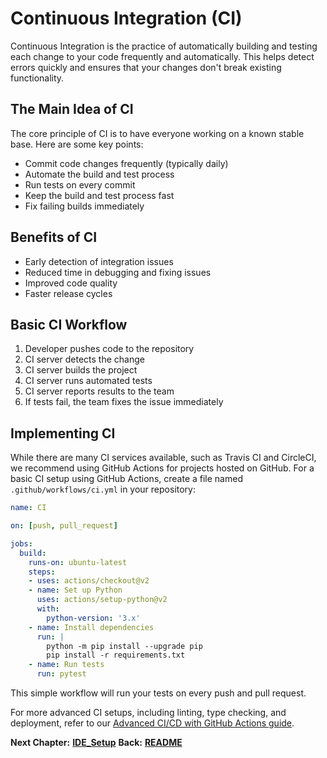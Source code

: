 # Continuous Integration (CI)

Continuous Integration is the practice of automatically building and testing each change to your code frequently and automatically. This helps detect errors quickly and ensures that your changes don't break existing functionality.

## The Main Idea of CI

The core principle of CI is to have everyone working on a known stable base. Here are some key points:

* Commit code changes frequently (typically daily)
* Automate the build and test process
* Run tests on every commit
* Keep the build and test process fast
* Fix failing builds immediately

## Benefits of CI

* Early detection of integration issues
* Reduced time in debugging and fixing issues
* Improved code quality
* Faster release cycles

## Basic CI Workflow

1. Developer pushes code to the repository
2. CI server detects the change
3. CI server builds the project
4. CI server runs automated tests
5. CI server reports results to the team
6. If tests fail, the team fixes the issue immediately

## Implementing CI

While there are many CI services available, such as Travis CI and CircleCI, we recommend using GitHub Actions for projects hosted on GitHub. For a basic CI setup using GitHub Actions, create a file named `.github/workflows/ci.yml` in your repository:

```yaml
name: CI

on: [push, pull_request]

jobs:
  build:
    runs-on: ubuntu-latest
    steps:
    - uses: actions/checkout@v2
    - name: Set up Python
      uses: actions/setup-python@v2
      with:
        python-version: '3.x'
    - name: Install dependencies
      run: |
        python -m pip install --upgrade pip
        pip install -r requirements.txt
    - name: Run tests
      run: pytest
```

This simple workflow will run your tests on every push and pull request.

For more advanced CI setups, including linting, type checking, and deployment, refer to our [Advanced CI/CD with GitHub Actions guide](./ADVANCED_CI_CD.md).

__Next Chapter:__ [__IDE_Setup__](/IDE.md)
__Back:__ [__README__](/README.md)